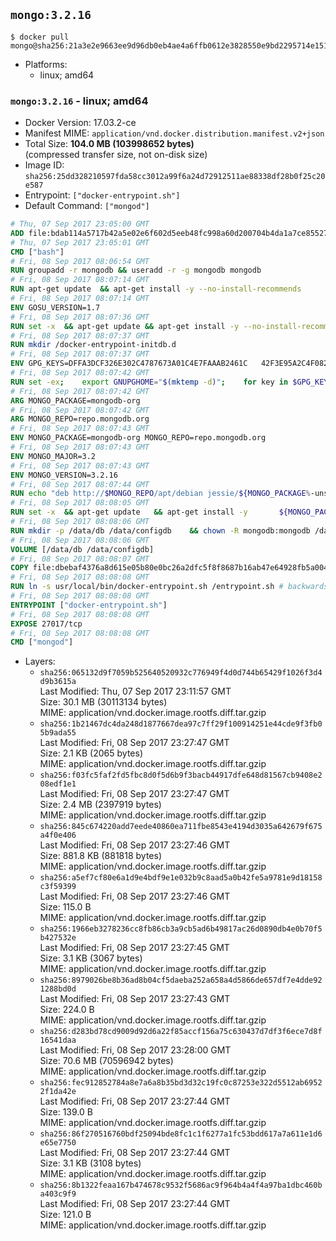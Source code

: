 ## `mongo:3.2.16`

```console
$ docker pull mongo@sha256:21a3e2e9663ee9d96db0eb4ae4a6ffb0612e3828550e9bd2295714e1517c8ddf
```

-	Platforms:
	-	linux; amd64

### `mongo:3.2.16` - linux; amd64

-	Docker Version: 17.03.2-ce
-	Manifest MIME: `application/vnd.docker.distribution.manifest.v2+json`
-	Total Size: **104.0 MB (103998652 bytes)**  
	(compressed transfer size, not on-disk size)
-	Image ID: `sha256:25dd328210597fda58cc3012a99f6a24d72912511ae88338df28b0f25c20e587`
-	Entrypoint: `["docker-entrypoint.sh"]`
-	Default Command: `["mongod"]`

```dockerfile
# Thu, 07 Sep 2017 23:05:00 GMT
ADD file:bdab114a5717b42a5e02e6f602d5eeb48fc998a60d200704b4da1a7ce8552775 in / 
# Thu, 07 Sep 2017 23:05:01 GMT
CMD ["bash"]
# Fri, 08 Sep 2017 08:06:54 GMT
RUN groupadd -r mongodb && useradd -r -g mongodb mongodb
# Fri, 08 Sep 2017 08:07:14 GMT
RUN apt-get update 	&& apt-get install -y --no-install-recommends 		ca-certificates			jq 		numactl 	&& rm -rf /var/lib/apt/lists/*
# Fri, 08 Sep 2017 08:07:14 GMT
ENV GOSU_VERSION=1.7
# Fri, 08 Sep 2017 08:07:36 GMT
RUN set -x 	&& apt-get update && apt-get install -y --no-install-recommends wget && rm -rf /var/lib/apt/lists/* 	&& wget -O /usr/local/bin/gosu "https://github.com/tianon/gosu/releases/download/$GOSU_VERSION/gosu-$(dpkg --print-architecture)" 	&& wget -O /usr/local/bin/gosu.asc "https://github.com/tianon/gosu/releases/download/$GOSU_VERSION/gosu-$(dpkg --print-architecture).asc" 	&& export GNUPGHOME="$(mktemp -d)" 	&& gpg --keyserver ha.pool.sks-keyservers.net --recv-keys B42F6819007F00F88E364FD4036A9C25BF357DD4 	&& gpg --batch --verify /usr/local/bin/gosu.asc /usr/local/bin/gosu 	&& rm -r "$GNUPGHOME" /usr/local/bin/gosu.asc 	&& chmod +x /usr/local/bin/gosu 	&& gosu nobody true 	&& apt-get purge -y --auto-remove wget
# Fri, 08 Sep 2017 08:07:37 GMT
RUN mkdir /docker-entrypoint-initdb.d
# Fri, 08 Sep 2017 08:07:37 GMT
ENV GPG_KEYS=DFFA3DCF326E302C4787673A01C4E7FAAAB2461C 	42F3E95A2C4F08279C4960ADD68FA50FEA312927
# Fri, 08 Sep 2017 08:07:42 GMT
RUN set -ex; 	export GNUPGHOME="$(mktemp -d)"; 	for key in $GPG_KEYS; do 		gpg --keyserver ha.pool.sks-keyservers.net --recv-keys "$key"; 	done; 	gpg --export $GPG_KEYS > /etc/apt/trusted.gpg.d/mongodb.gpg; 	rm -r "$GNUPGHOME"; 	apt-key list
# Fri, 08 Sep 2017 08:07:42 GMT
ARG MONGO_PACKAGE=mongodb-org
# Fri, 08 Sep 2017 08:07:42 GMT
ARG MONGO_REPO=repo.mongodb.org
# Fri, 08 Sep 2017 08:07:43 GMT
ENV MONGO_PACKAGE=mongodb-org MONGO_REPO=repo.mongodb.org
# Fri, 08 Sep 2017 08:07:43 GMT
ENV MONGO_MAJOR=3.2
# Fri, 08 Sep 2017 08:07:43 GMT
ENV MONGO_VERSION=3.2.16
# Fri, 08 Sep 2017 08:07:44 GMT
RUN echo "deb http://$MONGO_REPO/apt/debian jessie/${MONGO_PACKAGE%-unstable}/$MONGO_MAJOR main" | tee "/etc/apt/sources.list.d/${MONGO_PACKAGE%-unstable}.list"
# Fri, 08 Sep 2017 08:08:05 GMT
RUN set -x 	&& apt-get update 	&& apt-get install -y 		${MONGO_PACKAGE}=$MONGO_VERSION 		${MONGO_PACKAGE}-server=$MONGO_VERSION 		${MONGO_PACKAGE}-shell=$MONGO_VERSION 		${MONGO_PACKAGE}-mongos=$MONGO_VERSION 		${MONGO_PACKAGE}-tools=$MONGO_VERSION 	&& rm -rf /var/lib/apt/lists/* 	&& rm -rf /var/lib/mongodb 	&& mv /etc/mongod.conf /etc/mongod.conf.orig
# Fri, 08 Sep 2017 08:08:06 GMT
RUN mkdir -p /data/db /data/configdb 	&& chown -R mongodb:mongodb /data/db /data/configdb
# Fri, 08 Sep 2017 08:08:06 GMT
VOLUME [/data/db /data/configdb]
# Fri, 08 Sep 2017 08:08:07 GMT
COPY file:dbebaf4376a8d615e05b80e0bc26a2dfc5f8f8687b16ab47e64928fb5a00498d in /usr/local/bin/ 
# Fri, 08 Sep 2017 08:08:08 GMT
RUN ln -s usr/local/bin/docker-entrypoint.sh /entrypoint.sh # backwards compat
# Fri, 08 Sep 2017 08:08:08 GMT
ENTRYPOINT ["docker-entrypoint.sh"]
# Fri, 08 Sep 2017 08:08:08 GMT
EXPOSE 27017/tcp
# Fri, 08 Sep 2017 08:08:08 GMT
CMD ["mongod"]
```

-	Layers:
	-	`sha256:065132d9f7059b525640520932c776949f4d0d744b65429f1026f3d4d9b3615a`  
		Last Modified: Thu, 07 Sep 2017 23:11:57 GMT  
		Size: 30.1 MB (30113134 bytes)  
		MIME: application/vnd.docker.image.rootfs.diff.tar.gzip
	-	`sha256:1b21467dc4da248d1877667dea97c7ff29f100914251e44cde9f3fb05b9ada55`  
		Last Modified: Fri, 08 Sep 2017 23:27:47 GMT  
		Size: 2.1 KB (2065 bytes)  
		MIME: application/vnd.docker.image.rootfs.diff.tar.gzip
	-	`sha256:f03fc5faf2fd5fbc8d0f5d6b9f3bacb44917dfe648d81567cb9408e208edf1e1`  
		Last Modified: Fri, 08 Sep 2017 23:27:47 GMT  
		Size: 2.4 MB (2397919 bytes)  
		MIME: application/vnd.docker.image.rootfs.diff.tar.gzip
	-	`sha256:845c674220add7eede40860ea711fbe8543e4194d3035a642679f675a4f0e406`  
		Last Modified: Fri, 08 Sep 2017 23:27:46 GMT  
		Size: 881.8 KB (881818 bytes)  
		MIME: application/vnd.docker.image.rootfs.diff.tar.gzip
	-	`sha256:a5ef7cf80e6a1d9e4bdf9e1e032b9c8aad5a0b42fe5a9781e9d18158c3f59399`  
		Last Modified: Fri, 08 Sep 2017 23:27:46 GMT  
		Size: 115.0 B  
		MIME: application/vnd.docker.image.rootfs.diff.tar.gzip
	-	`sha256:1966eb3278236cc8fb86cb3a9cb5ad6b49817ac26d0890db4e0b70f5b427532e`  
		Last Modified: Fri, 08 Sep 2017 23:27:45 GMT  
		Size: 3.1 KB (3067 bytes)  
		MIME: application/vnd.docker.image.rootfs.diff.tar.gzip
	-	`sha256:8979026be8b36ad8b04cf5daeba252a658a4d5866de657df7e4dde921288bd0d`  
		Last Modified: Fri, 08 Sep 2017 23:27:43 GMT  
		Size: 224.0 B  
		MIME: application/vnd.docker.image.rootfs.diff.tar.gzip
	-	`sha256:d283bd78cd9009d92d6a22f85accf156a75c630437d7df3f6ece7d8f16541daa`  
		Last Modified: Fri, 08 Sep 2017 23:28:00 GMT  
		Size: 70.6 MB (70596942 bytes)  
		MIME: application/vnd.docker.image.rootfs.diff.tar.gzip
	-	`sha256:fec912852784a8e7a6a8b35bd3d32c19fc0c87253e322d5512ab69522f1da42e`  
		Last Modified: Fri, 08 Sep 2017 23:27:44 GMT  
		Size: 139.0 B  
		MIME: application/vnd.docker.image.rootfs.diff.tar.gzip
	-	`sha256:86f270516760bdf25094bde8fc1c1f6277a1fc53bdd617a7a611e1d6e65e7750`  
		Last Modified: Fri, 08 Sep 2017 23:27:44 GMT  
		Size: 3.1 KB (3108 bytes)  
		MIME: application/vnd.docker.image.rootfs.diff.tar.gzip
	-	`sha256:8b1322feaa167b474678c9532f5686ac9f964b4a4f4a97ba1dbc460ba403c9f9`  
		Last Modified: Fri, 08 Sep 2017 23:27:44 GMT  
		Size: 121.0 B  
		MIME: application/vnd.docker.image.rootfs.diff.tar.gzip
